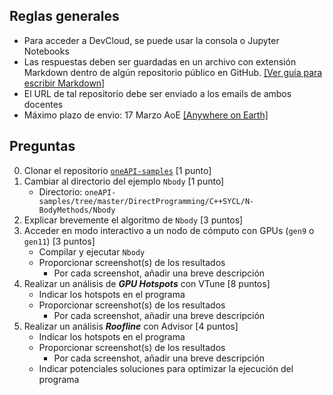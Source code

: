 ## Reglas generales

- Para acceder a DevCloud, se puede usar la consola o Jupyter Notebooks
- Las respuestas deben ser guardadas en un archivo con extensión Markdown dentro de algún repositorio público en GitHub. [[Ver guía para escribir Markdown]](https://docs.github.com/en/get-started/writing-on-github/getting-started-with-writing-and-formatting-on-github)
- El URL de tal repositorio debe ser enviado a los emails de ambos docentes
- Máximo plazo de envio: 17 Marzo AoE [[Anywhere on Earth]](https://en.wikipedia.org/wiki/Anywhere_on_Earth)

## Preguntas

0. Clonar el repositorio [`oneAPI-samples`](https://github.com/oneapi-src/oneAPI-samples) [1 punto]
1. Cambiar al directorio del ejemplo `Nbody`  [1 punto]
    - Directorio: `oneAPI-samples/tree/master/DirectProgramming/C++SYCL/N-BodyMethods/Nbody`
2. Explicar brevemente el algoritmo de `Nbody` [3 puntos]
3. Acceder en modo interactivo a un nodo de cómputo con GPUs (`gen9` o `gen11`) [3 puntos]
    - Compilar y ejecutar `Nbody`
    - Proporcionar screenshot(s) de los resultados
        - Por cada screenshot, añadir una breve descripción
4. Realizar un análisis de _**GPU Hotspots**_ con VTune [8 puntos]
    - Indicar los hotspots en el programa
    - Proporcionar screenshot(s) de los resultados
      - Por cada screenshot, añadir una breve descripción
5. Realizar un análisis _**Roofline**_ con Advisor [4 puntos]
    - Indicar los hotspots en el programa
    - Proporcionar screenshot(s) de los resultados
      - Por cada screenshot, añadir una breve descripción
    - Indicar potenciales soluciones para optimizar la ejecución del programa


